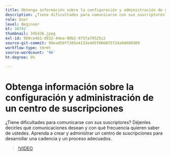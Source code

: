 ```yaml
---
title: Obtenga información sobre la configuración y administración de un centro de suscripciones
description: ¿Tiene dificultades para comunicarse con sus suscriptores? Déjenles decirles qué comunicaciones desean y con qué frecuencia quieren saber de ustedes. Aprenda a crear y administrar un centro de suscripciones para desarrollar una cadencia y un proceso adecuados.
role: User
level: Beginner
kt: 10742
thumbnail: 345426.jpeg
exl-id: 969ce461-d932-44ea-90b2-975fa79525c2
source-git-commit: 98ead59ff285e4133e4d5f0668f5724a9d680309
workflow-type: tm+mt
source-wordcount: '96'
ht-degree: 0%

---
```


# Obtenga información sobre la configuración y administración de un centro de suscripciones

¿Tiene dificultades para comunicarse con sus suscriptores? Déjenles decirles qué comunicaciones desean y con qué frecuencia quieren saber de ustedes. Aprenda a crear y administrar un centro de suscripciones para desarrollar una cadencia y un proceso adecuados.

>[!VIDEO](https://video.tv.adobe.com/v/345426/?quality=12&learn=on)
